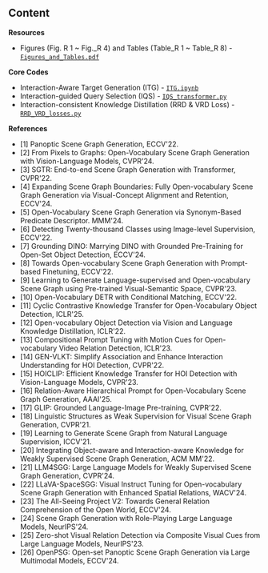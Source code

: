 ## Content

**Resources**
- Figures (Fig. R 1 ~ Fig._R 4) and Tables (Table_R 1 ~ Table_R 8) - [`Figures_and_Tables.pdf`](./Figures_and_Tables.pdf)

**Core Codes**
- Interaction-Aware Target Generation (ITG) - [`ITG.ipynb`](./ITG.ipynb)
- Interaction-guided Query Selection (IQS) - [`IQS_transformer.py`](./IQS_transformer.py)
- Interaction-consistent Knowledge Distillation (RRD & VRD Loss) - [`RRD_VRD_losses.py`](./RRD_VRD_losses.py)  

**References**
- [1] Panoptic Scene Graph Generation, ECCV'22.
- [2] From Pixels to Graphs: Open-Vocabulary Scene Graph Generation with Vision-Language Models, CVPR'24.
- [3] SGTR: End-to-end Scene Graph Generation with Transformer, CVPR'22.
- [4] Expanding Scene Graph Boundaries: Fully Open-vocabulary Scene Graph Generation via Visual-Concept Alignment and Retention, ECCV'24.
- [5] Open-Vocabulary Scene Graph Generation via Synonym-Based Predicate Descriptor. MMM'24.
- [6] Detecting Twenty-thousand Classes using Image-level Supervision, ECCV'22.
- [7] Grounding DINO: Marrying DINO with Grounded Pre-Training for Open-Set Object Detection, ECCV'24.
- [8] Towards Open-vocabulary Scene Graph Generation with Prompt-based Finetuning, ECCV'22.
- [9] Learning to Generate Language-supervised and Open-vocabulary Scene Graph using Pre-trained Visual-Semantic Space, CVPR'23.
- [10] Open-Vocabulary DETR with Conditional Matching, ECCV'22.
- [11] Cyclic Contrastive Knowledge Transfer for Open-Vocabulary Object Detection, ICLR'25.
- [12] Open-vocabulary Object Detection via Vision and Language Knowledge Distillation, ICLR'22.
- [13] Compositional Prompt Tuning with Motion Cues for Open-vocabulary Video Relation Detection, ICLR'23.
- [14] GEN-VLKT: Simplify Association and Enhance Interaction Understanding for HOI Detection, CVPR'22.
- [15] HOICLIP: Efficient Knowledge Transfer for HOI Detection with Vision-Language Models, CVPR'23.
- [16] Relation-Aware Hierarchical Prompt for Open-Vocabulary Scene Graph Generation, AAAI'25.
- [17] GLIP: Grounded Language-Image Pre-training, CVPR'22.
- [18] Linguistic Structures as Weak Supervision for Visual Scene Graph Generation, CVPR'21.
- [19] Learning to Generate Scene Graph from Natural Language Supervision, ICCV'21.
- [20] Integrating Object-aware and Interaction-aware Knowledge for Weakly Supervised Scene Graph Generation, ACM MM'22.
- [21] LLM4SGG: Large Language Models for Weakly Supervised Scene Graph Generation, CVPR'24.
- [22] LLaVA-SpaceSGG: Visual Instruct Tuning for Open-vocabulary Scene Graph Generation with Enhanced Spatial Relations, WACV'24.
- [23] The All-Seeing Project V2: Towards General Relation Comprehension of the Open World, ECCV'24.
- [24] Scene Graph Generation with Role-Playing Large Language Models, NeurIPS'24.
- [25] Zero-shot Visual Relation Detection via Composite Visual Cues from Large Language Models, NeurIPS'23.
- [26] OpenPSG: Open-set Panoptic Scene Graph Generation via Large Multimodal Models, ECCV'24.
